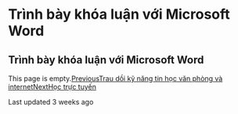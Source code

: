 # Trình bày khóa luận với Microsoft Word

## Trình bày khóa luận với Microsoft Word

This page is empty.[PreviousTrau dồi kỹ năng tin học văn phòng và internet](trau-doi-ky-nang-tin-hoc-van-phong-va-internet.md)[NextHọc trực tuyến](hoc-truc-tuyen.md)

Last updated 3 weeks ago

